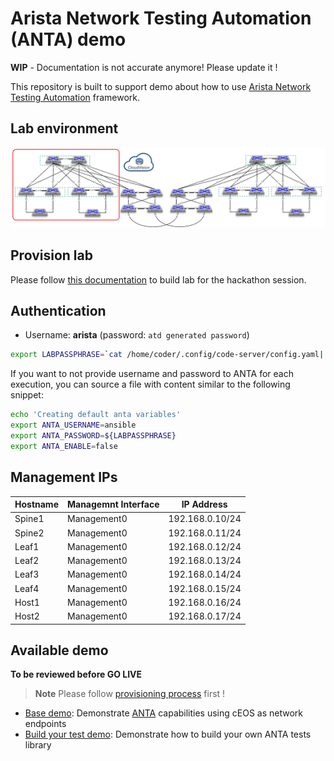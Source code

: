 # Arista Network Testing Automation (ANTA) demo

__WIP__ - Documentation is not accurate anymore! Please update it !

This repository is built to support demo about how to use [Arista Network Testing Automation](https://www.anta.ninja) framework.

## Lab environment

![atd-lab-topology](imgs/lab-topology.png)

## Provision lab

Please follow [this documentation](./docs/provisioning.md) to build lab for the hackathon session.

## Authentication

- Username: __arista__ (password: `atd generated password`)

```bash
export LABPASSPHRASE=`cat /home/coder/.config/code-server/config.yaml| grep "password:" | awk '{print $2}'`
```

If you want to not provide username and password to ANTA for each execution, you can source a file with content similar to the following snippet:

```bash
echo 'Creating default anta variables'
export ANTA_USERNAME=ansible
export ANTA_PASSWORD=${LABPASSPHRASE}
export ANTA_ENABLE=false
```

## Management IPs

| Hostname | Managemnt Interface | IP Address      |
| -------- | ------------------- | --------------  |
| Spine1   | Management0         | 192.168.0.10/24 |
| Spine2   | Management0         | 192.168.0.11/24 |
| Leaf1    | Management0         | 192.168.0.12/24 |
| Leaf2    | Management0         | 192.168.0.13/24 |
| Leaf3    | Management0         | 192.168.0.14/24 |
| Leaf4    | Management0         | 192.168.0.15/24 |
| Host1    | Management0         | 192.168.0.16/24 |
| Host2    | Management0         | 192.168.0.17/24 |

## Available demo

__To be reviewed before GO LIVE__

> **Note**
> Please follow [provisioning process](./docs/provisioning.md) first !

- [Base demo](docs/demo-base.md): Demonstrate [ANTA](www.anta.ninja) capabilities using cEOS as network endpoints
- [Build your test demo](docs/demo-tests.md): Demonstrate how to build your own ANTA tests library
